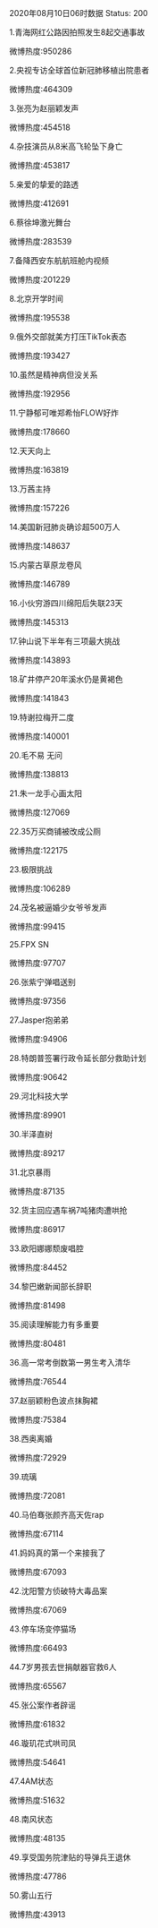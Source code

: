 2020年08月10日06时数据
Status: 200

1.青海网红公路因拍照发生8起交通事故

微博热度:950286

2.央视专访全球首位新冠肺移植出院患者

微博热度:464309

3.张亮为赵丽颖发声

微博热度:454518

4.杂技演员从8米高飞轮坠下身亡

微博热度:453817

5.亲爱的挚爱的路透

微博热度:412691

6.蔡徐坤激光舞台

微博热度:283539

7.备降西安东航航班舱内视频

微博热度:201229

8.北京开学时间

微博热度:195538

9.俄外交部就美方打压TikTok表态

微博热度:193427

10.虽然是精神病但没关系

微博热度:192956

11.宁静郁可唯郑希怡FLOW好炸

微博热度:178660

12.天天向上

微博热度:163819

13.万茜主持

微博热度:157226

14.美国新冠肺炎确诊超500万人

微博热度:148637

15.内蒙古草原龙卷风

微博热度:146789

16.小伙穷游四川绵阳后失联23天

微博热度:145313

17.钟山说下半年有三项最大挑战

微博热度:143893

18.矿井停产20年溪水仍是黄褐色

微博热度:141843

19.特谢拉梅开二度

微博热度:140001

20.毛不易 无问

微博热度:138813

21.朱一龙手心画太阳

微博热度:127069

22.35万买商铺被改成公厕

微博热度:122175

23.极限挑战

微博热度:106289

24.茂名被逼婚少女爷爷发声

微博热度:99415

25.FPX SN

微博热度:97707

26.张紫宁弹唱送别

微博热度:97356

27.Jasper抱弟弟

微博热度:94906

28.特朗普签署行政令延长部分救助计划

微博热度:90642

29.河北科技大学

微博热度:89901

30.半泽直树

微博热度:89217

31.北京暴雨

微博热度:87135

32.货主回应遇车祸7吨猪肉遭哄抢

微博热度:86917

33.欧阳娜娜颓废唱腔

微博热度:84452

34.黎巴嫩新闻部长辞职

微博热度:81498

35.阅读理解能力有多重要

微博热度:80481

36.高一常考倒数第一男生考入清华

微博热度:76544

37.赵丽颖粉色波点抹胸裙

微博热度:75384

38.西奥离婚

微博热度:72929

39.琉璃

微博热度:72081

40.马伯骞张颜齐高天佐rap

微博热度:67114

41.妈妈真的第一个来接我了

微博热度:67093

42.沈阳警方侦破特大毒品案

微博热度:67069

43.停车场变停猫场

微博热度:66493

44.7岁男孩去世捐献器官救6人

微博热度:65567

45.张公案作者辟谣

微博热度:61832

46.璇玑花式哄司凤

微博热度:54641

47.4AM状态

微博热度:51632

48.南风状态

微博热度:48135

49.享受国务院津贴的导弹兵王退休

微博热度:47786

50.雾山五行

微博热度:43913

